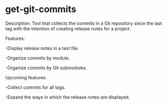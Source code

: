 # get-git-commits
Description: Tool that collects the commits in a Git repository since the last tag with the intention of creating release notes for a project.

Features:

  -Display release notes in a text file.
  
  -Organize commits by module.
  
  -Organize commits by Git submodules.
  
Upcoming features:

  -Collect commits for all tags.
  
  -Expand the ways in which the release notes are displayed.
